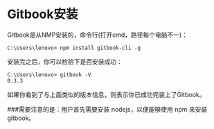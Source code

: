 Gitbook安装
====

Gitbook是从NMP安装的，命令行(打开cmd，路径每个电脑不一)：

```
C:\Users\lenovo> npm install gitbook-cli -g
```

安装完之后，你可以检验下是否安装成功：

```
C:\Users\lenovo> gitbook -V
0.3.3
```

如果你看到了与上面类似的版本信息，则表示你已成功完装上了Gitbook。

###需要注意的是：用户首先需要安装 nodejs，以便能够使用 npm 来安装 gitbook。
